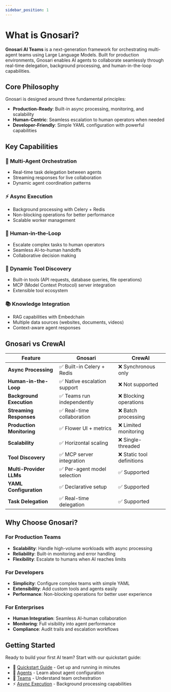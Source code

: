 ```yaml
---
sidebar_position: 1
---
```


# What is Gnosari?

**Gnosari AI Teams** is a next-generation framework for orchestrating multi-agent teams using Large Language Models. Built for production environments, Gnosari enables AI agents to collaborate seamlessly through real-time delegation, background processing, and human-in-the-loop capabilities.

## Core Philosophy

Gnosari is designed around three fundamental principles:

- **Production-Ready**: Built-in async processing, monitoring, and scalability
- **Human-Centric**: Seamless escalation to human operators when needed
- **Developer-Friendly**: Simple YAML configuration with powerful capabilities

## Key Capabilities

### 🤖 **Multi-Agent Orchestration**
- Real-time task delegation between agents
- Streaming responses for live collaboration
- Dynamic agent coordination patterns

### ⚡ **Async Execution**
- Background processing with Celery + Redis
- Non-blocking operations for better performance
- Scalable worker management

### 👥 **Human-in-the-Loop**
- Escalate complex tasks to human operators
- Seamless AI-to-human handoffs
- Collaborative decision making

### 🔧 **Dynamic Tool Discovery**
- Built-in tools (API requests, database queries, file operations)
- MCP (Model Context Protocol) server integration
- Extensible tool ecosystem

### 📚 **Knowledge Integration**
- RAG capabilities with Embedchain
- Multiple data sources (websites, documents, videos)
- Context-aware agent responses

## Gnosari vs CrewAI

| Feature | Gnosari | CrewAI |
|---------|---------|---------|
| **Async Processing** | ✅ Built-in Celery + Redis | ❌ Synchronous only |
| **Human-in-the-Loop** | ✅ Native escalation support | ❌ Not supported |
| **Background Execution** | ✅ Teams run independently | ❌ Blocking operations |
| **Streaming Responses** | ✅ Real-time collaboration | ❌ Batch processing |
| **Production Monitoring** | ✅ Flower UI + metrics | ❌ Limited monitoring |
| **Scalability** | ✅ Horizontal scaling | ❌ Single-threaded |
| **Tool Discovery** | ✅ MCP server integration | ❌ Static tool definitions |
| **Multi-Provider LLMs** | ✅ Per-agent model selection | ✅ Supported |
| **YAML Configuration** | ✅ Declarative setup | ✅ Supported |
| **Task Delegation** | ✅ Real-time delegation | ✅ Supported |

## Why Choose Gnosari?

### **For Production Teams**
- **Scalability**: Handle high-volume workloads with async processing
- **Reliability**: Built-in monitoring and error handling
- **Flexibility**: Escalate to humans when AI reaches limits

### **For Developers**
- **Simplicity**: Configure complex teams with simple YAML
- **Extensibility**: Add custom tools and agents easily
- **Performance**: Non-blocking operations for better user experience

### **For Enterprises**
- **Human Integration**: Seamless AI-human collaboration
- **Monitoring**: Full visibility into agent performance
- **Compliance**: Audit trails and escalation workflows

## Getting Started

Ready to build your first AI team? Start with our quickstart guide:

- 🚀 [Quickstart Guide](quickstart) - Get up and running in minutes
- 🤖 [Agents](agents) - Learn about agent configuration
- 👥 [Teams](teams) - Understand team orchestration
- ⚡ [Async Execution](queues/intro) - Background processing capabilities